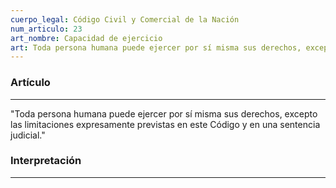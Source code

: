 ```yaml
---
cuerpo_legal: Código Civil y Comercial de la Nación
num_articulo: 23
art_nombre: Capacidad de ejercicio
art: Toda persona humana puede ejercer por sí misma sus derechos, excepto las limitaciones expresamente previstas en este Código y en una sentencia judicial.
---
```

### Artículo
---
"Toda persona humana puede ejercer por sí misma sus derechos, excepto las limitaciones expresamente previstas en este Código y en una sentencia judicial."

### Interpretación
---
